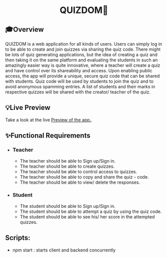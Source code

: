 <div align="center">
    <h1>QUIZ<b>DOM🧠</b></h1>
</div>

## 🎓Overview

QUIZDOM is a web application for all kinds of users. Users can simply log in to be able to create and join quizzes via sharing the quiz code. There might be lots of quiz generating applications, but the idea of creating a quiz and then taking it on the same platform and evaluating the students in such an amazingly easier way is quite innovative, where a teacher will create a quiz and have control over its shareability and access. Upon enabling public access, the app will provide a unique, secure quiz code that can be shared with students. Quiz code will be used by students to join the quiz and to avoid anonymous spamming entries. A list of students and their marks in respective quizzes will be shared with the creator/ teacher of the quiz.

## 💡Live Preview

Take a look at the live <a href="https://quizdom-quiz.netlify.app/" target="_blank">Preview of the app.</a>.

## ✨Functional Requirements

- ### Teacher

  - The teacher should be able to Sign up/Sign in.
  - The teacher should be able to create quizzes.
  - The teacher should be able to control access to quizzes.
  - The teacher should be able to copy and share the quiz - code.
  - The teacher should be able to view/ delete the responses.

- ### Student
  - The student should be able to Sign up/Sign in.
  - The student should be able to attempt a quiz by using the quiz code.
  - The student should be able to see his/ her score in the attempted quizzes.

## Scripts:
 - npm start : starts client and backend concurrently

